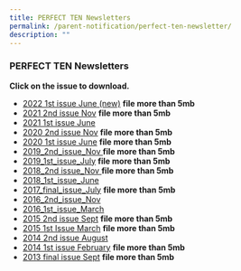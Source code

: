 ```yaml
---
title: PERFECT TEN Newsletters
permalink: /parent-notification/perfect-ten-newsletter/
description: ""
---
```

### **PERFECT TEN Newsletters**

**Click on the issue to download.**

*   [2022 1st issue June  (new)](https://mayflowerpri.moe.edu.sg/qql/slot/u517/others/Perfect%20TEN%20Newsletter/MayflowerPriNewsletter_Jun2022_v4.pdf)  **file more than 5mb**
*   [2021 2nd issue Nov](https://mayflowerpri.moe.edu.sg/qql/slot/u517/others/Perfect%20TEN%20Newsletter/MFPS-Newsletter_Nov2021_19%20Nov.pdf) **file more than 5mb**
*   [2021 1st issue June](/files/perfect3.pdf)
*   [2020 2nd issue Nov](https://mayflowerpri.moe.edu.sg/qql/slot/u517/others/Perfect%20TEN%20Newsletter/2020_2nd_issue_newsletter.pdf) **file more than 5mb**
*   [2020 1st issue June](https://mayflowerpri.moe.edu.sg/qql/slot/u517/others/Perfect%20TEN%20Newsletter/Published%20MFPS%20Perfect%20Ten%20Newsletter_June2020.pdf) **file more than 5mb**
*   [2019_2nd_issue_Nov ](https://mayflowerpri.moe.edu.sg/qql/slot/u517/2020%20HBL/2019_2nd_issue_Nov.pdf) **file more than 5mb**
*   [2019_1st_issue_July](https://mayflowerpri-moe-edu-sg-admin.cwp.sg/qql/slot/u517/2020%20HBL/2019_1st_issue_July.pdf) **file more than 5mb**
*   [2018_2nd issue_Nov ](https://mayflowerpri.moe.edu.sg/qql/slot/u517/2020%20HBL/2018_2nd%20issue_Nov.pdf) **file more than 5mb**
*   [2018_1st_issue_June ](/files/perfect8.pdf)
*   [2017_final_issue_July](https://mayflowerpri.moe.edu.sg/qql/slot/u517/others/Perfect%20TEN%20Newsletter/6108_Mayflower%20Pri_NWSL%20July%202017_Final.pdf) **file more than 5mb**
*   [2016_2nd_issue_Nov](/files/perfect11.pdf)
*   [2016_1st_issue_March](/files/perfect12.pdf)
*   [2015 2nd issue Sept](https://mayflowerpri.moe.edu.sg/qql/slot/u517/others/Perfect%20TEN%20Newsletter/MFPS_Pefect%20TEN%20Newsletter%20(September%202015).pdf) **file more than 5mb**
*   [2015 1st Issue March](https://mayflowerpri.moe.edu.sg/qql/slot/u517/others/Perfect%20TEN%20Newsletter/March%202015.pdf) **file more than 5mb**
*   [2014 2nd issue August](/files/perfect15.pdf)
*   [2014 1st issue February](https://mayflowerpri.moe.edu.sg/qql/slot/u517/others/Perfect%20TEN%20Newsletter/Newsletter%20Feb%202014.pdf) **file more than 5mb**
*   [2013 final issue Sept](https://mayflowerpri.moe.edu.sg/qql/slot/u517/others/Perfect%20TEN%20Newsletter/Sept%202013%20Issue.pdf) **file more than 5mb**